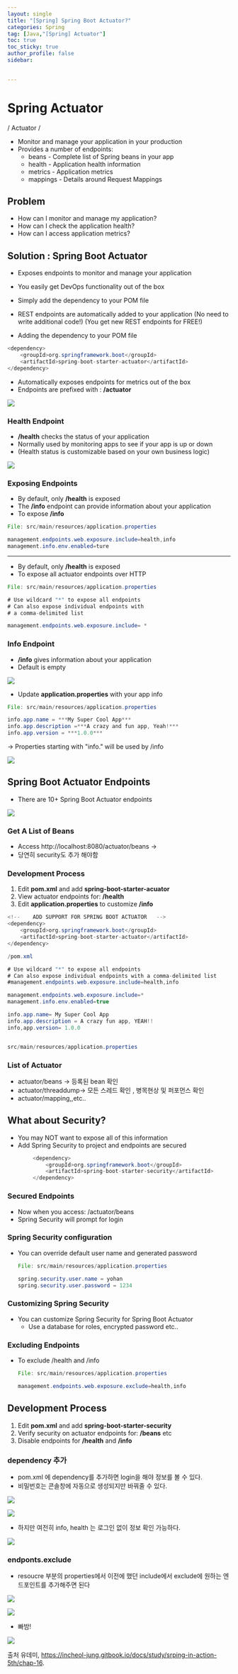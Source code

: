 ```yaml
---
layout: single
title: "[Spring] Spring Boot Actuator?"
categories: Spring
tag: [Java,"[Spring] Actuator"]
toc: true
toc_sticky: true
author_profile: false
sidebar:
     

---
```

# Spring Actuator
/ Actuator /
- Monitor and manage your application in your production
- Provides a number of endpoints:
	- beans - Complete list of Spring beans in your app
	- health - Application health information
	- metrics - Application metrics
	- mappings - Details around Request Mappings

## Problem
- How can I monitor and manage my application?
- How can I check the application health?
- How can I access application metrics?

## Solution : Spring Boot Actuator
- Exposes endpoints to monitor and manage your application
- You easily get DevOps functionality out of the box
- Simply add the dependency to your POM file
- REST endpoints are automatically added to your application
  (No need to write additional code!)
  (You get new REST endpoints for FREE!)

- Adding the dependency to your POM file

```java
<dependency>
    <groupId>org.springframework.boot</groupId>
    <artifactId>spring-boot-starter-actuator</artifactId>
</dependency>
```

- Automatically exposes endpoints for metrics out of the box
- Endpoints are prefixed with : **/actuator**

![](https://i.imgur.com/SRIlJKp.png)

### Health Endpoint

- **/health** checks the status of your application
- Normally used by monitoring apps to see if your app is up or down 
- (Health status is customizable based on your own business logic)

![](https://i.imgur.com/13mfFaZ.png)


### Exposing Endpoints

- By default, only **/health** is exposed
- The **/info** endpoint can provide information about your application
- To expose **/info**


```java
File: src/main/resources/application.properties

management.endpoints.web.exposure.include=health,info
management.info.env.enabled=ture
```

***

- By default, only **/health** is exposed
- To expose all actuator endpoints over HTTP

```java
File: src/main/resources/application.properties

# Use wildcard "*" to expose all endpoints
# Can also expose individual endpoints with 
# a comma-delimited list

management.endpoints.web.exposure.include= *
```

### Info Endpoint

- **/info** gives information about your application
- Default is empty

![](https://i.imgur.com/LAwkciO.png)

- Update **application.properties** with your app info

```java
File: src/main/resources/application.properties

info.app.name = ***My Super Cool App***
info.app.description =***A crazy and fun app, Yeah!***
info.app.version = ***1.0.0***
```


-> Properties starting with "info." will be used by /info

![](https://i.imgur.com/AzWf2dr.png)


## Spring Boot Actuator Endpoints

- There are 10+ Spring Boot Actuator endpoints

![](https://i.imgur.com/TRt86p6.png)


### Get A List of Beans

- Access http://localhost:8080/actuator/beans ->
- 당연히 security도 추가 해야함

### Development Process

1. Edit **pom.xml** and add **spring-boot-starter-acuator**
2. View actuator endpoints for: **/health**
3. Edit **application.properties** to customize **/info**

```java
<!--    ADD SUPPORT FOR SPRING BOOT ACTUATOR   -->
<dependency>
    <groupId>org.springframework.boot</groupId>
    <artifactId>spring-boot-starter-actuator</artifactId>
</dependency>

/pom.xml
```

```java
# Use wildcard "*" to expose all endpoints
# Can also expose individual endpoints with a comma-delimited list
#management.endpoints.web.exposure.include=health,info

management.endpoints.web.exposure.include=*
management.info.env.enabled=true

info.app.name= My Super Cool App
info.app.description = A crazy fun app, YEAH!!
info,app.version= 1.0.0 


src/main/resources/application.properties
```

### List of Actuator

- actuator/beans -> 등록된 bean 확인
- actuator/threaddump-> 모든 스레드 확인 , 병목현상 및 퍼포먼스 확인
- actuator/mapping,,etc..

## What about Security?

- You may NOT want to expose all of this information
- Add Spring Security to project and endpoints are secured 

```java
        <dependency>
            <groupId>org.springframework.boot</groupId>
            <artifactId>spring-boot-starter-security</artifactId>
        </dependency>
```

### Secured Endpoints

- Now when you access: /actuator/beans
- Spring Security will prompt for login

### Spring Security configuration

- You can override default user name and generated password
  
  ```java
  File: src/main/resources/application.properties
  
  spring.security.user.name = yohan
  spring.security.user.password = 1234
  ```

### Customizing Spring Security

- You can customize Spring Security for Spring Boot Actuator
  - Use a database for roles, encrypted password etc..

### Excluding Endpoints

- To exclude /health and /info
  
  ```java
  File: src/main/resources/application.properties
  
  management.endpoints.web.exposure.exclude=health,info
  ```

## Development Process

1. Edit **pom.xml** and add **spring-boot-starter-security**
2. Verify security on actuator endpoints for: **/beans** etc
3. Disable endpoints for **/health** and **/info**

### dependency 추가

- pom.xml 에 dependency를 추가하면 login을 해야 정보를 볼 수 있다.
- 비밀번호는 콘솔창에 자동으로 생성되지만 바꿔줄 수 있다.

![](https://i.imgur.com/PIkR0XY.png)


![](https://i.imgur.com/DIZRASw.png)


- 하지만 여전히 info, health 는 로그인 없이 정보 확인 가능하다.

![](https://i.imgur.com/gPzhF3f.png)

### endponts.exclude
 - resoucre 부분의 properties에서 이전에 했던 include에서 exclude에 원하는 엔드포인트를 추가해주면 된다

![](https://i.imgur.com/mH2rLJI.png)

![](https://i.imgur.com/frr7eiO.png)


- 빠밤!

![](https://i.imgur.com/Q7UbZP3.png)


출처 유데미, https://incheol-jung.gitbook.io/docs/study/srping-in-action-5th/chap-16.